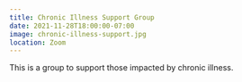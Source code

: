 ```yaml
---
title: Chronic Illness Support Group
date: 2021-11-28T18:00:00-07:00
image: chronic-illness-support.jpg
location: Zoom
---
```


This is a group to support those impacted by chronic illness. 
